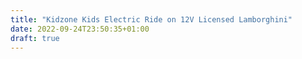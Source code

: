 ```yaml
---
title: "Kidzone Kids Electric Ride on 12V Licensed Lamborghini"
date: 2022-09-24T23:50:35+01:00
draft: true
---
```


